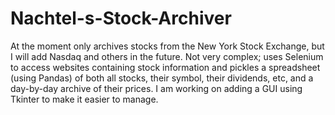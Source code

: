 # Nachtel-s-Stock-Archiver
At the moment only archives stocks from the New York Stock Exchange, but I will add Nasdaq and others in the future. Not very complex; uses Selenium to access websites containing stock information and pickles a spreadsheet (using Pandas) of both all stocks, their symbol, their dividends, etc, and a day-by-day archive of their prices. I am working on adding a GUI using Tkinter to make it easier to manage.
